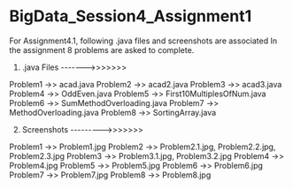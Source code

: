 # BigData_Session4_Assignment1



For Assignment4.1, following .java files and screenshots are associated
In the assignment 8 problems are asked to complete.

1. .java Files  ------->>>>>>>

Problem1 ->> acad.java
Problem2 ->> acad2.java
Problem3 ->> acad3.java
Problem4 ->> OddEven.java
Problem5 ->> First10MultiplesOfNum.java
Problem6 ->> SumMethodOverloading.java
Problem7 ->> MethodOverloading.java
Problem8 ->> SortingArray.java

2. Screenshots --------->>>>>>>

Problem1 ->> Problem1.jpg
Problem2 ->> Problem2.1.jpg, Problem2.2.jpg, Problem2.3.jpg
Problem3 ->> Problem3.1.jpg, Problem3.2.jpg
Problem4 ->> Problem4.jpg
Problem5 ->> Problem5.jpg
Problem6 ->> Problem6.jpg
Problem7 ->> Problem7.jpg
Problem8 ->> Problem8.jpg
